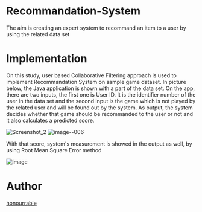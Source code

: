 # Recommandation-System
The aim is creating an expert system to recommand an item to a user by using the related data set

# Implementation
On this study, user based Collaborative Filtering approach is used to implement Recommandation System on sample game dataset. In picture below, the Java application is shown with a part of the data set.
On the app, there are two inputs, the first one is User ID. It is the identifier number of the user in the data set and the second input is the game which is not played by the related user and will be found out by the system.
As output, the system decides whether that game should be recommanded to the user or not and it also calculates a predicted score.

![Screenshot_2](https://user-images.githubusercontent.com/57035819/118548902-7d7e3300-b763-11eb-9609-501a5ab3289e.png) ![image--006](https://user-images.githubusercontent.com/57035819/118549116-b4544900-b763-11eb-90a1-049ae65c7596.png)

With that score, system's measurement is showed in the output as well, by using Root Mean Square Error method

![image](https://user-images.githubusercontent.com/57035819/118042063-47643c00-b37c-11eb-975d-600089581604.png)

# Author
[honourrable](https://github.com/honourrable)
